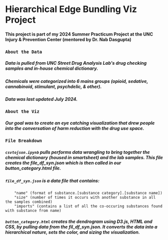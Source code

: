 # Hierarchical Edge Bundling Viz Project

#### This project is part of my 2024 Summer Practicum Project at the UNC Injury & Prevention Center (mentored by Dr. Nab Dasgupta)

### **`About the Data`**
##### Data is pulled from UNC Street Drug Analysis Lab's drug checking samples and in-house chemical dictionary. 
##### Chemicals were categorized into 6 mains groups (opioid, sedative, cannabinoid, stimulant, psychdelic, & other).
##### Data was last updated July 2024. 

### **`About the Viz`**
##### Our goal was to create an eye catching visualization that drew people into the conversation of harm reduction with the drug use space. 

### **`File Breakdown`**

##### **`csvtojson.ipynb`** pulls performs data wrangling to bring together the chemical dictionary (housed in smartsheet) and the lab samples. This file creates the file_df_syn.json which is then called in our button_category.html file. 

##### **`file_df_syn.json`** is a data file that contains:
        "name" (format of substance.[substance category].[substance name])
        "size" (number of times it occurs with another substance in all the samples combined)
        "imports" (contains a list of all the co-occuring substances found with substance from name)

##### **`button_category.html`** creates the dendrogram using D3.js, HTML and CSS, by pulling data from the fil_df_syn.json. It converts the data into a hierarchical nature, sets the color, and sizing the visualization. 







